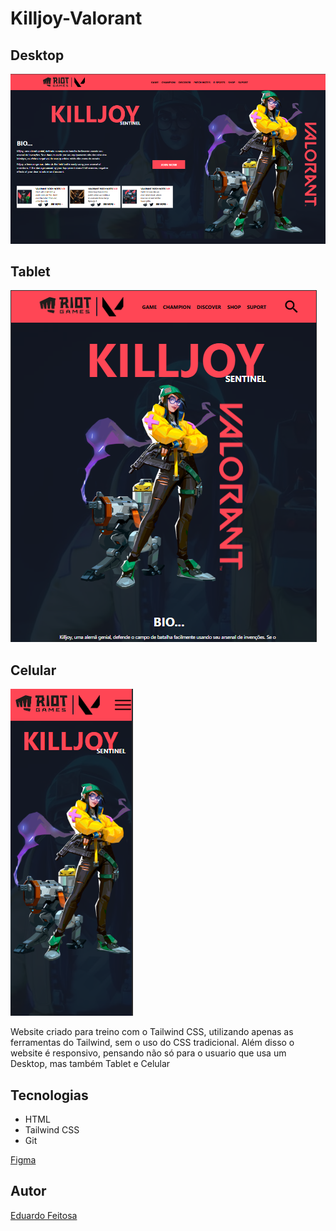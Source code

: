 # Killjoy-Valorant

## Desktop
![](./img/preview-desktop.png)

## Tablet
![](./img/preview-tablet.png)

## Celular
![](./img/preview-celular.png)

Website criado para treino com o Tailwind CSS, utilizando apenas as ferramentas do Tailwind, sem o uso do CSS tradicional.
Além disso o website é responsivo, pensando não só para o usuario que usa um Desktop, mas também Tablet e Celular

## Tecnologias
* HTML
* Tailwind CSS
* Git

[Figma](https://www.figma.com/design/3WFGf8bwHHOOcZTyibbXVp/SAS-Valorant?node-id=0-1&t=3XFJVzxYSOLlDwGJ-1)

## Autor
[Eduardo Feitosa](https://www.linkedin.com/in/eduardo-batista-ab0910366/)